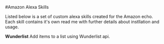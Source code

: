 #Amazon Alexa Skills

Listed below is a set of custom alexa skills created for the Amazon echo.
Each skill contains it's own read me with further details about instllation and usage.

**Wunderlist**
Add items to a list using Wunderlist api.